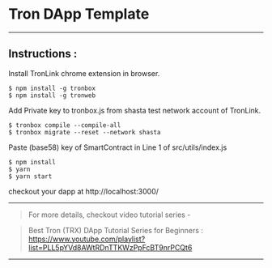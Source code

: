 # Tron DApp Template
------------------------

## Instructions :

Install TronLink chrome extension in browser.

```
$ npm install -g tronbox
$ npm install -g tronweb

```

Add Private key to tronbox.js from shasta test network account of TronLink.

```
$ tronbox compile --compile-all
$ tronbox migrate --reset --network shasta

```

Paste (base58) key of SmartContract in Line 1 of src/utils/index.js

```
$ npm install
$ yarn
$ yarn start

```

checkout your  dapp at http://localhost:3000/

------------------------

> For more details, checkout video tutorial series -

> Best Tron (TRX) DApp Tutorial Series for Beginners : https://www.youtube.com/playlist?list=PLL5pYVd8AWtRDnTTKWzPpFcBT9nrPCQt6

------------------------